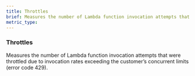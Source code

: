 ```yaml
---
title: Throttles
brief: Measures the number of Lambda function invocation attempts that were throttled due to invocation rates exceeding the customer’s concurrent limits (error code 429).
metric_type:
---
```

### Throttles

Measures the number of Lambda function invocation attempts that were throttled due to invocation rates exceeding the customer’s concurrent limits (error code 429).
